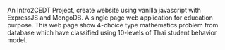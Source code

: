 An Intro2CEDT Project, create website using vanilla javascript with ExpressJS and MongoDB.
A single page web application for education purpose.
This web page show 4-choice type mathematics problem from database which have classified using 10-levels of Thai student behavior model.
